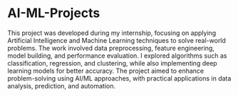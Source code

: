 # AI-ML-Projects
This project was developed during my internship, focusing on applying Artificial Intelligence and Machine Learning techniques to solve real-world problems. The work involved data preprocessing, feature engineering, model building, and performance evaluation. I explored algorithms such as classification, regression, and clustering, while also implementing deep learning models for better accuracy. The project aimed to enhance problem-solving using AI/ML approaches, with practical applications in data analysis, prediction, and automation.
